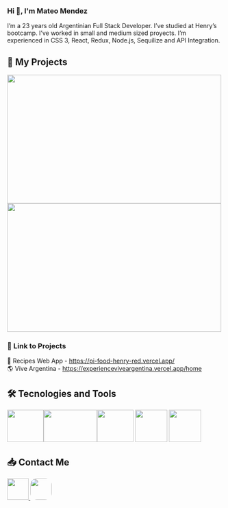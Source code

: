 ### Hi :wave:, I'm Mateo Mendez

I’m a 23 years old Argentinian Full Stack Developer. I’ve studied at Henry’s bootcamp. I’ve worked in small and medium sized proyects. I’m experienced in CSS 3, React, Redux, Node.js, Sequilize and API Integration.

## :pushpin: My Projects

<a href="https://pi-food-henry-red.vercel.app/"> <img src="https://user-images.githubusercontent.com/33359910/193286056-083a410d-4398-4b62-a4f4-88ce5b2c0700.png" width="500" height ="300"></a> <a href="https://experienceviveargentina.vercel.app/"><img src="https://user-images.githubusercontent.com/33359910/193288402-0a1497e7-f1ca-4f00-a07b-f76e0de968e4.png" width="500" height ="300"></a>
### :link: Link to Projects
:green_salad: Recipes Web App - https://pi-food-henry-red.vercel.app/
</br>
:earth_americas: Vive Argentina - https://experienceviveargentina.vercel.app/home

## :hammer_and_wrench: Tecnologies and Tools
<img src="https://upload.wikimedia.org/wikipedia/commons/thumb/4/47/React.svg/800px-React.svg.png" width="85" height="75"><img src="https://ayudawp.com/wp-content/uploads/2017/01/javascript-logo-escudo.png" width="125" height="75"><img src="https://midu.dev/images/tags/node.png" width="85" height="75"> <img src="https://seeklogo.com/images/S/sequelize-logo-9A5075DB9F-seeklogo.com.png" width="75" height="75"> <img src="https://assets.website-files.com/61ca3f775a79ec5f87fcf937/6202fcdee5ee8636a145a41b_1234.png" width="75" height="75">

## :inbox_tray: Contact Me

<a href="https://www.linkedin.com/in/mateo-mendez-139753168"> <img src="https://user-images.githubusercontent.com/33359910/193294545-da3b1007-c845-4f1c-b4c6-dff7ba16c4e9.png" width="50" heigth="50"> </a>
<a href="mailto:mateom2305@gmail.com"> <img src="https://user-images.githubusercontent.com/33359910/193295270-283aee7a-50f0-4dc8-96d7-2a572774073a.png" width="50" heigth="50" style="border-radius: 15px"> </a>



